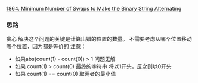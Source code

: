 [1864. Minimum Number of Swaps to Make the Binary String Alternating](https://leetcode.com/problems/minimum-number-of-swaps-to-make-the-binary-string-alternating/)

### 思路
贪心
解决这个问题的关键是计算出错的位置的数量。 不需要考虑从哪个位置移动哪个位置，因为都是等价的
注意：
- 如果abs(count(1) - count(0)) > 1 问题无解
- 如果 count(1)  > count(0) 最终的字符串 将以1开头，反之则以0开头
- 如果 count(1) == count(0) 取两者的最小值